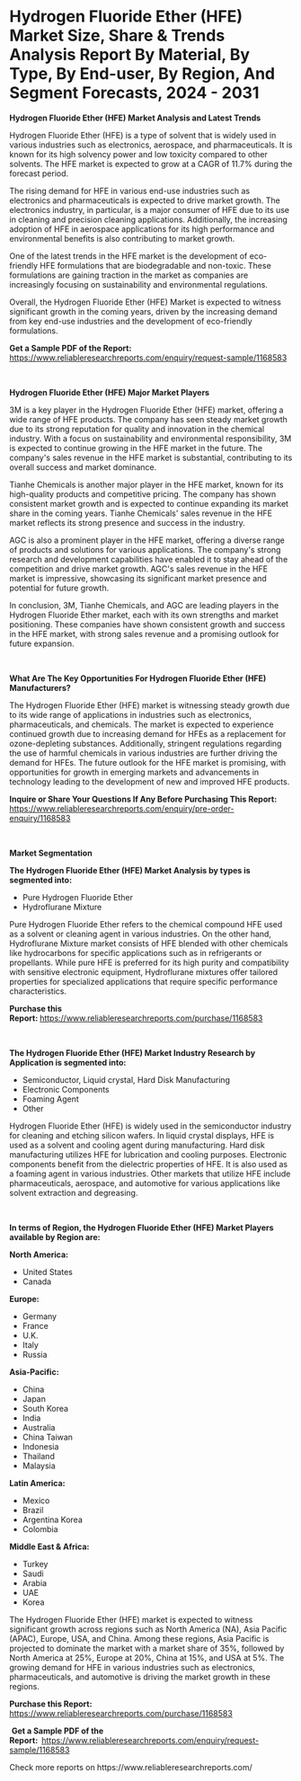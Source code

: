 <p><h1>Hydrogen Fluoride Ether (HFE) Market Size, Share & Trends Analysis Report By Material, By Type, By End-user, By Region, And Segment Forecasts, 2024 - 2031</h1></p><p><strong>Hydrogen Fluoride Ether (HFE) Market Analysis and Latest Trends</strong></p>
<p><p>Hydrogen Fluoride Ether (HFE) is a type of solvent that is widely used in various industries such as electronics, aerospace, and pharmaceuticals. It is known for its high solvency power and low toxicity compared to other solvents. The HFE market is expected to grow at a CAGR of 11.7% during the forecast period.</p><p>The rising demand for HFE in various end-use industries such as electronics and pharmaceuticals is expected to drive market growth. The electronics industry, in particular, is a major consumer of HFE due to its use in cleaning and precision cleaning applications. Additionally, the increasing adoption of HFE in aerospace applications for its high performance and environmental benefits is also contributing to market growth.</p><p>One of the latest trends in the HFE market is the development of eco-friendly HFE formulations that are biodegradable and non-toxic. These formulations are gaining traction in the market as companies are increasingly focusing on sustainability and environmental regulations.</p><p>Overall, the Hydrogen Fluoride Ether (HFE) Market is expected to witness significant growth in the coming years, driven by the increasing demand from key end-use industries and the development of eco-friendly formulations.</p></p>
<p><strong>Get a Sample PDF of the Report:&nbsp;</strong> <a href="https://www.reliableresearchreports.com/enquiry/request-sample/1168583">https://www.reliableresearchreports.com/enquiry/request-sample/1168583</a></p>
<p>&nbsp;</p>
<p><strong>Hydrogen Fluoride Ether (HFE) Major Market Players</strong></p>
<p><p>3M is a key player in the Hydrogen Fluoride Ether (HFE) market, offering a wide range of HFE products. The company has seen steady market growth due to its strong reputation for quality and innovation in the chemical industry. With a focus on sustainability and environmental responsibility, 3M is expected to continue growing in the HFE market in the future. The company's sales revenue in the HFE market is substantial, contributing to its overall success and market dominance.</p><p>Tianhe Chemicals is another major player in the HFE market, known for its high-quality products and competitive pricing. The company has shown consistent market growth and is expected to continue expanding its market share in the coming years. Tianhe Chemicals' sales revenue in the HFE market reflects its strong presence and success in the industry.</p><p>AGC is also a prominent player in the HFE market, offering a diverse range of products and solutions for various applications. The company's strong research and development capabilities have enabled it to stay ahead of the competition and drive market growth. AGC's sales revenue in the HFE market is impressive, showcasing its significant market presence and potential for future growth.</p><p>In conclusion, 3M, Tianhe Chemicals, and AGC are leading players in the Hydrogen Fluoride Ether market, each with its own strengths and market positioning. These companies have shown consistent growth and success in the HFE market, with strong sales revenue and a promising outlook for future expansion.</p></p>
<p>&nbsp;</p>
<p><strong>What Are The Key Opportunities For Hydrogen Fluoride Ether (HFE) Manufacturers?</strong></p>
<p><p>The Hydrogen Fluoride Ether (HFE) market is witnessing steady growth due to its wide range of applications in industries such as electronics, pharmaceuticals, and chemicals. The market is expected to experience continued growth due to increasing demand for HFEs as a replacement for ozone-depleting substances. Additionally, stringent regulations regarding the use of harmful chemicals in various industries are further driving the demand for HFEs. The future outlook for the HFE market is promising, with opportunities for growth in emerging markets and advancements in technology leading to the development of new and improved HFE products.</p></p>
<p><strong>Inquire or Share Your Questions If Any Before Purchasing This Report:</strong> <a href="https://www.reliableresearchreports.com/enquiry/pre-order-enquiry/1168583">https://www.reliableresearchreports.com/enquiry/pre-order-enquiry/1168583</a></p>
<p>&nbsp;</p>
<p><strong>Market Segmentation</strong></p>
<p><strong>The Hydrogen Fluoride Ether (HFE) Market Analysis by types is segmented into:</strong></p>
<p><ul><li>Pure Hydrogen Fluoride Ether</li><li>Hydroflurane Mixture</li></ul></p>
<p><p>Pure Hydrogen Fluoride Ether refers to the chemical compound HFE used as a solvent or cleaning agent in various industries. On the other hand, Hydroflurane Mixture market consists of HFE blended with other chemicals like hydrocarbons for specific applications such as in refrigerants or propellants. While pure HFE is preferred for its high purity and compatibility with sensitive electronic equipment, Hydroflurane mixtures offer tailored properties for specialized applications that require specific performance characteristics.</p></p>
<p><strong>Purchase this Report:&nbsp;</strong><a href="https://www.reliableresearchreports.com/purchase/1168583">https://www.reliableresearchreports.com/purchase/1168583</a></p>
<p>&nbsp;</p>
<p><strong>The Hydrogen Fluoride Ether (HFE) Market Industry Research by Application is segmented into:</strong></p>
<p><ul><li>Semiconductor, Liquid crystal, Hard Disk Manufacturing</li><li>Electronic Components</li><li>Foaming Agent</li><li>Other</li></ul></p>
<p><p>Hydrogen Fluoride Ether (HFE) is widely used in the semiconductor industry for cleaning and etching silicon wafers. In liquid crystal displays, HFE is used as a solvent and cooling agent during manufacturing. Hard disk manufacturing utilizes HFE for lubrication and cooling purposes. Electronic components benefit from the dielectric properties of HFE. It is also used as a foaming agent in various industries. Other markets that utilize HFE include pharmaceuticals, aerospace, and automotive for various applications like solvent extraction and degreasing.</p></p>
<p>&nbsp;</p>
<p><strong>In terms of Region, the Hydrogen Fluoride Ether (HFE) Market Players available by Region are:</strong></p>
<p>
    <p> <strong> North America: </strong>
        <ul>
            <li>United States</li>
            <li>Canada</li>
        </ul>
        </p> 
    <p> <strong> Europe: </strong>
        <ul>
            <li>Germany</li>
            <li>France</li>
            <li>U.K.</li>
            <li>Italy</li>
            <li>Russia</li>
        </ul>
        </p> 
    <p> <strong> Asia-Pacific: </strong>
        <ul>
            <li>China</li>
            <li>Japan</li>
            <li>South Korea</li>
            <li>India</li>
            <li>Australia</li>
            <li>China Taiwan</li>
            <li>Indonesia</li>
            <li>Thailand</li>
            <li>Malaysia</li>
        </ul>
        </p> 
    <p> <strong> Latin America: </strong>
        <ul>
            <li>Mexico</li>
            <li>Brazil</li>
            <li>Argentina Korea</li>
            <li>Colombia</li>
        </ul>
        </p> 
    <p> <strong> Middle East & Africa: </strong>
        <ul>
            <li>Turkey</li>
            <li>Saudi</li>
            <li>Arabia</li>
            <li>UAE</li>
            <li>Korea</li>
        </ul>
    </p>
    </p>
<p><p>The Hydrogen Fluoride Ether (HFE) market is expected to witness significant growth across regions such as North America (NA), Asia Pacific (APAC), Europe, USA, and China. Among these regions, Asia Pacific is projected to dominate the market with a market share of 35%, followed by North America at 25%, Europe at 20%, China at 15%, and USA at 5%. The growing demand for HFE in various industries such as electronics, pharmaceuticals, and automotive is driving the market growth in these regions.</p></p>
<p><strong>Purchase this Report: </strong><a href="https://www.reliableresearchreports.com/purchase/1168583">https://www.reliableresearchreports.com/purchase/1168583</a></p>
<p>&nbsp;<strong>Get a Sample PDF of the Report:&nbsp;&nbsp;</strong><a href="https://www.reliableresearchreports.com/enquiry/request-sample/1168583">https://www.reliableresearchreports.com/enquiry/request-sample/1168583</a></p>
<p><strong></strong></p>
<p>Check more reports on https://www.reliableresearchreports.com/</p>